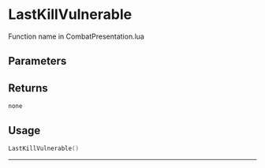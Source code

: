 # LastKillVulnerable
Function name in CombatPresentation.lua
## Parameters

## Returns
`none`
## Usage
```lua
LastKillVulnerable()
```
---
